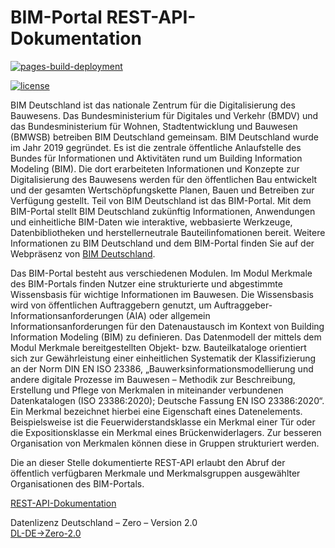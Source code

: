 # BIM-Portal REST-API-Dokumentation

[![pages-build-deployment](https://github.com/bimdeutschland/BIM-Portal-REST-API-Dokumentation/actions/workflows/pages/pages-build-deployment/badge.svg)](https://github.com/bimdeutschland/BIM-Portal-REST-API-Dokumentation/actions/workflows/pages/pages-build-deployment)

[![license](https://img.shields.io/badge/license-DL--DE--%3EZero--2.0-blue)](./LICENSE.md)

BIM Deutschland ist das nationale Zentrum für die Digitalisierung des Bauwesens. Das Bundesministerium für Digitales und Verkehr (BMDV) und das Bundesministerium für Wohnen, Stadtentwicklung und Bauwesen (BMWSB) betreiben BIM Deutschland gemeinsam. BIM Deutschland wurde im Jahr 2019 gegründet. Es ist die zentrale öffentliche Anlaufstelle des Bundes für Informationen und Aktivitäten rund um Building Information Modeling (BIM). Die dort erarbeiteten Informationen und Konzepte zur Digitalisierung des Bauwesens werden für den öffentlichen Bau entwickelt und der gesamten Wertschöpfungskette Planen, Bauen und Betreiben zur Verfügung gestellt. Teil von BIM Deutschland ist das BIM-Portal. Mit dem BIM-Portal stellt BIM Deutschland zukünftig Informationen, Anwendungen und einheitliche BIM-Daten wie interaktive, webbasierte Werkzeuge, Datenbibliotheken und herstellerneutrale Bauteilinfomationen bereit. Weitere Informationen zu BIM Deutschland und dem BIM-Portal finden Sie auf der Webpräsenz von [BIM Deutschland](https://www.bimdeutschland.de).

Das BIM-Portal besteht aus verschiedenen Modulen. Im Modul Merkmale des BIM-Portals finden Nutzer eine strukturierte und abgestimmte Wissensbasis für wichtige Informationen im Bauwesen. Die Wissensbasis wird von öffentlichen Auftraggebern genutzt, um Auftraggeber-Informationsanforderungen (AIA) oder allgemein Informationsanforderungen für den Datenaustausch im Kontext von Building Information Modeling (BIM) zu definieren. Das Datenmodell der mittels dem Modul Merkmale bereitgestellten Objekt- bzw. Bauteilkataloge orientiert sich zur Gewährleistung einer einheitlichen Systematik der Klassifizierung an der Norm DIN EN ISO 23386, „Bauwerksinformationsmodellierung und andere digitale Prozesse im Bauwesen – Methodik zur Beschreibung, Erstellung und Pflege von Merkmalen in miteinander verbundenen Datenkatalogen (ISO 23386:2020); Deutsche Fassung EN ISO 23386:2020“. Ein Merkmal bezeichnet hierbei eine Eigenschaft eines Datenelements. Beispielsweise ist die Feuerwiderstandsklasse ein Merkmal einer Tür oder die Expositionsklasse ein Merkmal eines Brückenwiderlagers. Zur besseren Organisation von Merkmalen können diese in Gruppen strukturiert werden.

Die an dieser Stelle dokumentierte REST-API erlaubt den Abruf der öffentlich verfügbaren Merkmale und Merkmalsgruppen ausgewählter Organisationen des BIM-Portals.


[REST-API-Dokumentation](https://bimdeutschland.github.io/BIM-Portal-REST-API-Dokumentation/)  

Datenlizenz Deutschland – Zero – Version 2.0  
[DL-DE->Zero-2.0](./LICENSE.md)
